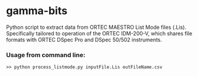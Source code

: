 # gamma-bits
Python script to extract data from ORTEC MAESTRO List Mode files (.Lis). Specifically tailored to operation of the ORTEC IDM-200-V, which shares file formats with ORTEC DSpec Pro and DSpec 50/502 instruments.

### Usage from command line:
```
>> python process_listmode.py inputFile.Lis outFileName.csv
```
